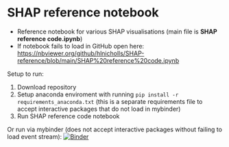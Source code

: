 # SHAP reference notebook

- Reference notebook for various SHAP visualisations (main file is **SHAP reference code.ipynb**)
- If notebook fails to load in GitHub open here: https://nbviewer.org/github/hlnicholls/SHAP-reference/blob/main/SHAP%20reference%20code.ipynb

Setup to run:

1. Download repository 
2. Setup anaconda enviroment with running ```pip install -r requirements_anaconda.txt``` (this is a separate requirements file to accept interactive packages that do not load in mybinder)
2. Run SHAP reference code notebook

Or run via mybinder (does not accept interactive packages without failing to load event stream):
[![Binder](https://mybinder.org/badge_logo.svg)](https://mybinder.org/v2/gh/hlnicholls/SHAP-reference/HEAD)
